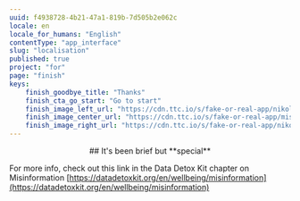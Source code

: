 ```yaml
---
uuid: f4938728-4b21-47a1-819b-7d505b2e062c
locale: en
locale_for_humans: "English"
contentType: "app_interface"
slug: "localisation"
published: true
project: "for"
page: "finish"
keys:
    finish_goodbye_title: "Thanks"
    finish_cta_go_start: "Go to start"
    finish_image_left_url: "https://cdn.ttc.io/s/fake-or-real-app/nikoline_nik_-8694.jpg"
    finish_image_center_url: "https://cdn.ttc.io/s/fake-or-real-app/misinfo_logo.jpg"
    finish_image_right_url: "https://cdn.ttc.io/s/fake-or-real-app/nikoline_nik_-7168.jpg"
---
```

<p style="text-align: center;">## It's been brief but **special**

For more info, check out this link in the Data Detox Kit chapter on Misinformation
[https://datadetoxkit.org/en/wellbeing/misinformation](https://datadetoxkit.org/en/wellbeing/misinformation)</p>
